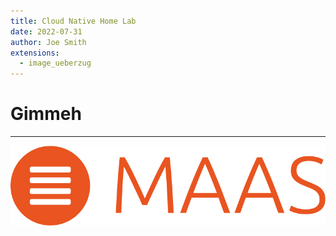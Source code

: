 ```yaml
---
title: Cloud Native Home Lab
date: 2022-07-31
author: Joe Smith
extensions:
  - image_ueberzug
---
```



# Gimmeh

---

![7](./imgs/maas_orange_hex.png)
